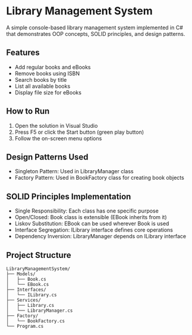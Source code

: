 # Library Management System

A simple console-based library management system implemented in C# that demonstrates OOP concepts, SOLID principles, and design patterns.

## Features

- Add regular books and eBooks
- Remove books using ISBN
- Search books by title
- List all available books
- Display file size for eBooks

## How to Run

1. Open the solution in Visual Studio
2. Press F5 or click the Start button (green play button)
3. Follow the on-screen menu options

## Design Patterns Used

- Singleton Pattern: Used in LibraryManager class
- Factory Pattern: Used in BookFactory class for creating book objects

## SOLID Principles Implementation

- Single Responsibility: Each class has one specific purpose
- Open/Closed: Book class is extensible (EBook inherits from it)
- Liskov Substitution: EBook can be used wherever Book is used
- Interface Segregation: ILibrary interface defines core operations
- Dependency Inversion: LibraryManager depends on ILibrary interface

## Project Structure

```
LibraryManagementSystem/
├── Models/
│   ├── Book.cs
│   └── EBook.cs
├── Interfaces/
│   └── ILibrary.cs
├── Services/
│   ├── Library.cs
│   └── LibraryManager.cs
├── Factory/
│   └── BookFactory.cs
└── Program.cs
```
